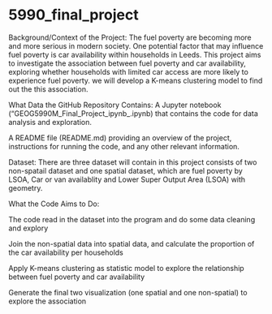 # 5990_final_project
Background/Context of the Project:
The fuel poverty are becoming more and more serious in modern society.  One potential factor that may influence fuel poverty is car availability within households in Leeds. This project aims to investigate the association between fuel poverty and car availability, exploring whether households with limited car access are more likely to experience fuel poverty. we will develop a K-means clustering model to find out the this association.

What Data the GitHub Repository Contains:
A Jupyter notebook (“GEOG5990M_Final_Project_ipynb_.ipynb) that contains the code for data analysis and exploration.

A README file (README.md) providing an overview of the project, instructions for running the code, and any other relevant information.

Dataset: There are three dataset will contain in this project consists of two non-spatail dataset and one spatial dataset, which are fuel poverty by LSOA, Car or van availablity and Lower Super Output Area (LSOA) with geometry.

What the Code Aims to Do:

The code read in the dataset into the program and do some data cleaning and explory 

Join the non-spatial data into spatial data, and calculate the proportion of the car availability per households

Apply K-means clustering as statistic model to explore the relationship between fuel poverty and car availability

Generate the final two visualization (one spatial and one non-spatial) to explore the association
